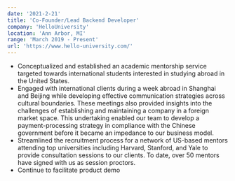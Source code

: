 ```yaml
---
date: '2021-2-21'
title: 'Co-Founder/Lead Backend Developer'
company: 'HelloUniversity'
location: 'Ann Arbor, MI'
range: 'March 2019 - Present'
url: 'https://www.hello-university.com/'
---
```


- Conceptualized and established an academic mentorship service targeted towards international students interested in
studying abroad in the United States.
- Engaged with international clients during a week abroad in Shanghai and Beijing while developing effective communication
strategies across cultural boundaries. These meetings also provided insights into the challenges of establishing and
maintaining a company in a foreign market space. This undertaking enabled our team to develop a payment-processing
strategy in compliance with the Chinese government before it became an impedance to our business model.
- Streamlined the recruitment process for a network of US-based mentors attending top universities including Harvard,
Stanford, and Yale to provide consultation sessions to our clients. To date, over 50 mentors have signed with us as session
proctors.
- Continue to facilitate product demo
